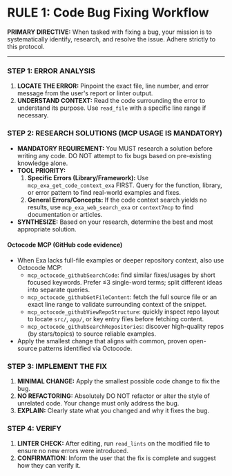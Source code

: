 # RULE 1: Code Bug Fixing Workflow

**PRIMARY DIRECTIVE:** When tasked with fixing a bug, your mission is to systematically identify, research, and resolve the issue. Adhere strictly to this protocol.

---

### STEP 1: ERROR ANALYSIS
1.  **LOCATE THE ERROR:** Pinpoint the exact file, line number, and error message from the user's report or linter output.
2.  **UNDERSTAND CONTEXT:** Read the code surrounding the error to understand its purpose. Use `read_file` with a specific line range if necessary.

### STEP 2: RESEARCH SOLUTIONS (MCP USAGE IS MANDATORY)
*   **MANDATORY REQUIREMENT:** You MUST research a solution before writing any code. DO NOT attempt to fix bugs based on pre-existing knowledge alone.
*   **TOOL PRIORITY:**
    1.  **Specific Errors (Library/Framework):** Use `mcp_exa_get_code_context_exa` FIRST. Query for the function, library, or error pattern to find real-world examples and fixes.
    2.  **General Errors/Concepts:** If the code context search yields no results, use `mcp_exa_web_search_exa` or `context7mcp` to find documentation or articles.
*   **SYNTHESIZE:** Based on your research, determine the best and most appropriate solution.

#### Octocode MCP (GitHub code evidence)
- When Exa lacks full-file examples or deeper repository context, also use Octocode MCP:
  - `mcp_octocode_githubSearchCode`: find similar fixes/usages by short focused keywords. Prefer ≤3 single-word terms; split different ideas into separate queries.
  - `mcp_octocode_githubGetFileContent`: fetch the full source file or an exact line range to validate surrounding context of the snippet.
  - `mcp_octocode_githubViewRepoStructure`: quickly inspect repo layout to locate `src/`, `app/`, or key entry files before fetching content.
  - `mcp_octocode_githubSearchRepositories`: discover high-quality repos (by stars/topics) to source reliable examples.
- Apply the smallest change that aligns with common, proven open-source patterns identified via Octocode.

### STEP 3: IMPLEMENT THE FIX
1.  **MINIMAL CHANGE:** Apply the smallest possible code change to fix the bug.
2.  **NO REFACTORING:** Absolutely DO NOT refactor or alter the style of unrelated code. Your change must only address the bug.
3.  **EXPLAIN:** Clearly state what you changed and why it fixes the bug.

### STEP 4: VERIFY
1.  **LINTER CHECK:** After editing, run `read_lints` on the modified file to ensure no new errors were introduced.
2.  **CONFIRMATION:** Inform the user that the fix is complete and suggest how they can verify it.
